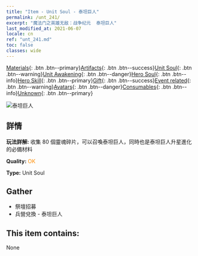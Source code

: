 ```yaml
---
title: "Item - Unit Soul - 泰坦巨人"
permalink: /unt_241/
excerpt: "魔法门之英雄无敌：战争纪元  泰坦巨人"
last_modified_at: 2021-06-07
locale: cn
ref: "unt_241.md"
toc: false
classes: wide
---
```

 [Materials](/ItemsCN/){: .btn .btn--primary}[Artifacts](/ItemsCN/Artifacts/){: .btn .btn--success}[Unit Soul](/ItemsCN/UnitSoul/){: .btn .btn--warning}[Unit Awakening](/ItemsCN/UnitAwakening/){: .btn .btn--danger}[Hero Soul](/ItemsCN/HeroSoul/){: .btn .btn--info}[Hero Skill](/ItemsCN/HeroSkill/){: .btn .btn--primary}[Gift](/ItemsCN/Gift/){: .btn .btn--success}[Event related](/ItemsCN/Events/){: .btn .btn--warning}[Avatars](/ItemsCN/Avatars/){: .btn .btn--danger}[Consumables](/ItemsCN/Consumables/){: .btn .btn--info}[Unknown](/ItemsCN/Unknown/){: .btn .btn--primary}

 ![泰坦巨人](/images/u/ti_taitan.jpg)

## 詳情
 **玩法詳解:** 收集 80 個靈魂碎片，可以召喚泰坦巨人，同時也是泰坦巨人升星進化的必備材料

 **Quality:** <span style="color: #FF8C00">OK</span>

 **Type:** Unit Soul

## Gather

*    祭壇招募 
*    兵營兌換 - 泰坦巨人 

## This item contains:

  None

